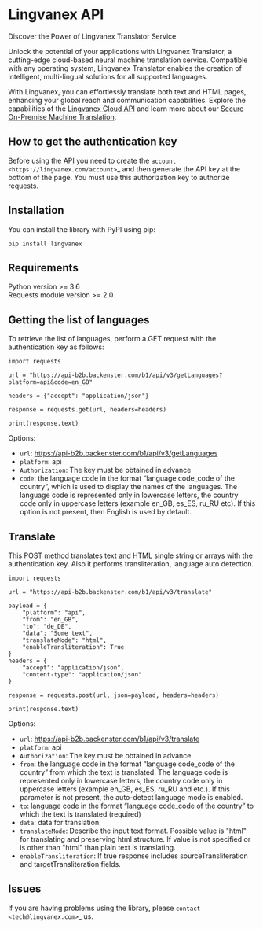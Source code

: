 Lingvanex API
=============

Discover the Power of Lingvanex Translator Service

Unlock the potential of your applications with Lingvanex Translator, a cutting-edge cloud-based neural machine translation service. Compatible with any operating system, Lingvanex Translator enables the creation of intelligent, multi-lingual solutions for all supported languages.

With Lingvanex, you can effortlessly translate both text and HTML pages, enhancing your global reach and communication capabilities. Explore the capabilities of the [Lingvanex Cloud API](https://lingvanex.com/translationapi/) and learn more about our [Secure On-Premise Machine Translation](https://lingvanex.com/).

How to get the authentication key
---------------------------------

Before using the API you need to create the `account <https://lingvanex.com/account>`_
and then generate the API key at the bottom of the page. You must use this authorization key to authorize requests.

Installation
------------

You can install the library with PyPI using pip:

	pip install lingvanex

Requirements
------------

Python version >= 3.6  
Requests module version >= 2.0 

Getting the list of languages
-----------------------------

To retrieve the list of languages, perform a GET request with the authentication key as follows:

	import requests

	url = "https://api-b2b.backenster.com/b1/api/v3/getLanguages?platform=api&code=en_GB"

	headers = {"accept": "application/json"}

	response = requests.get(url, headers=headers)

	print(response.text)

Options:
* ``url``: https://api-b2b.backenster.com/b1/api/v3/getLanguages
* ``platform``: api 
* ``Authorization``: The key must be obtained in advance
* ``code``: the language code in the format “language code_code of the country”, which is used to display the names of the languages. The language code is represented only in lowercase letters, the country code only in uppercase letters (example en_GB, es_ES, ru_RU etc). If this option is not present, then English is used by default.

Translate
---------

This POST method translates text and HTML single string or arrays with the authentication key. Also it performs transliteration, language auto detection. 

	import requests

    url = "https://api-b2b.backenster.com/b1/api/v3/translate"

    payload = {
        "platform": "api",
        "from": "en_GB",
        "to": "de_DE",
        "data": "Some text",
        "translateMode": "html",
        "enableTransliteration": True
    }
    headers = {
        "accept": "application/json",
        "content-type": "application/json"
    }

    response = requests.post(url, json=payload, headers=headers)

    print(response.text)

Options:
* ``url``: https://api-b2b.backenster.com/b1/api/v3/translate
* ``platform``: api 
* ``Authorization``: The key must be obtained in advance
* ``from``: the language code in the format “language code_code of the country” from which the text is translated. The language code is represented only in lowercase letters, the country code only in uppercase letters (example en_GB, es_ES, ru_RU and etc.). If this parameter is not present, the auto-detect language mode is enabled.
* ``to``: language code in the format “language code_code of the country” to which the text is translated (required)
* ``data``: data for translation.
* ``translateMode``: Describe the input text format. Possible value is "html" for translating and preserving html structure. If value is not specified or is other than "html" than plain text is translating.
* ``enableTransliteration``: If true response includes sourceTransliteration and targetTransliteration fields.

Issues
------

If you are having problems using the library, please `contact <tech@lingvanex.com>`_ us.